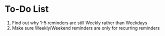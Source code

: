 # To-Do List

1. Find out why 1-5 reminders are still Weekly rather than Weekdays
2. Make sure Weekly/Weekend reminders are only for recurring reminders
